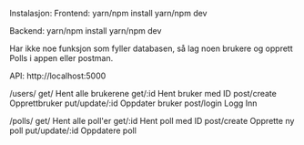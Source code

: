 Instalasjon:
Frontend:
	yarn/npm install
	yarn/npm dev

Backend:
	yarn/npm install
	yarn/npm dev

Har ikke noe funksjon som fyller databasen, så lag noen brukere og opprett Polls i appen eller postman.


API:
http://localhost:5000

/users/ 	get/        	Hent alle brukerene
		get/:id		Hent bruker med ID
		post/create	Opprettbruker
		put/update/:id	Oppdater bruker
		post/login	Logg Inn

/polls/		get/		Hent alle poll'er
		get/:id		Hent poll med ID
		post/create	Opprette ny poll
		put/update/:id	Oppdatere poll
		


		
